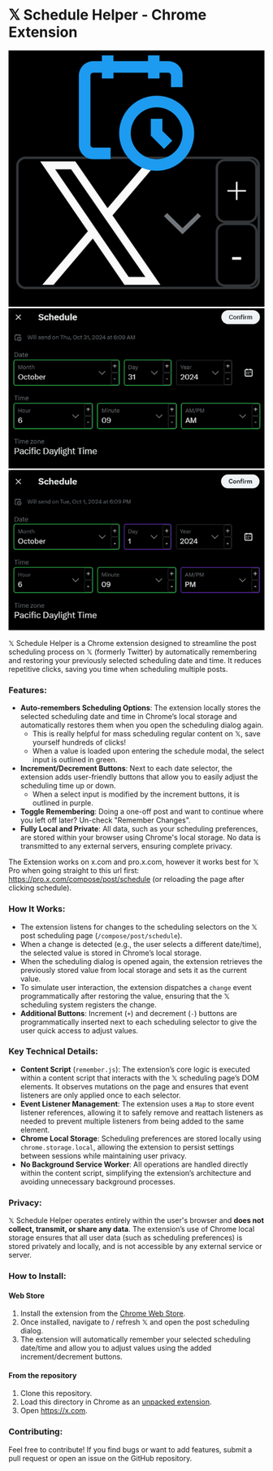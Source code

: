 # 𝕏 Schedule Helper - Chrome Extension

![Icon](./icon512.png)
![Example](./screenshot.png)
![Example](./screenshot2.png)

𝕏 Schedule Helper is a Chrome extension designed to streamline the post scheduling process on 𝕏 (formerly Twitter) by automatically remembering and restoring your previously selected scheduling date and time. It reduces repetitive clicks, saving you time when scheduling multiple posts.

### Features:
- **Auto-remembers Scheduling Options**: The extension locally stores the selected scheduling date and time in Chrome’s local storage and automatically restores them when you open the scheduling dialog again.
  - This is really helpful for mass scheduling regular content on 𝕏, save yourself hundreds of clicks!
  - When a value is loaded upon entering the schedule modal, the select input is outlined in green.
- **Increment/Decrement Buttons**: Next to each date selector, the extension adds user-friendly buttons that allow you to easily adjust the scheduling time up or down.
  - When a select input is modified by the increment buttons, it is outlined in purple. 
- **Toggle Remembering**: Doing a one-off post and want to continue where you left off later? Un-check "Remember Changes".
- **Fully Local and Private**: All data, such as your scheduling preferences, are stored within your browser using Chrome's local storage. No data is transmitted to any external servers, ensuring complete privacy.

The Extension works on x.com and pro.x.com, however it works best for 𝕏 Pro when going straight to this url first: https://pro.x.com/compose/post/schedule (or reloading the page after clicking schedule).

### How It Works:
- The extension listens for changes to the scheduling selectors on the 𝕏 post scheduling page (`/compose/post/schedule`).
- When a change is detected (e.g., the user selects a different date/time), the selected value is stored in Chrome’s local storage.
- When the scheduling dialog is opened again, the extension retrieves the previously stored value from local storage and sets it as the current value.
- To simulate user interaction, the extension dispatches a `change` event programmatically after restoring the value, ensuring that the 𝕏 scheduling system registers the change.
- **Additional Buttons**: Increment (`+`) and decrement (`-`) buttons are programmatically inserted next to each scheduling selector to give the user quick access to adjust values.

### Key Technical Details:
- **Content Script** (`remember.js`): The extension’s core logic is executed within a content script that interacts with the 𝕏 scheduling page’s DOM elements. It observes mutations on the page and ensures that event listeners are only applied once to each selector.
- **Event Listener Management**: The extension uses a `Map` to store event listener references, allowing it to safely remove and reattach listeners as needed to prevent multiple listeners from being added to the same element.
- **Chrome Local Storage**: Scheduling preferences are stored locally using `chrome.storage.local`, allowing the extension to persist settings between sessions while maintaining user privacy.
- **No Background Service Worker**: All operations are handled directly within the content script, simplifying the extension’s architecture and avoiding unnecessary background processes.

### Privacy:
𝕏 Schedule Helper operates entirely within the user's browser and **does not collect, transmit, or share any data**. The extension’s use of Chrome local storage ensures that all user data (such as scheduling preferences) is stored privately and locally, and is not accessible by any external service or server.

### How to Install:

#### Web Store
1. Install the extension from the [Chrome Web Store](https://chromewebstore.google.com/detail/%F0%9D%95%8F-schedule-helper/bdmmhpomnpmdceiiakenjljgmfikkpfe).
2. Once installed, navigate to / refresh 𝕏 and open the post scheduling dialog.
3. The extension will automatically remember your selected scheduling date/time and allow you to adjust values using the added increment/decrement buttons.

#### From the repository

1. Clone this repository.
2. Load this directory in Chrome as an [unpacked extension](https://developer.chrome.com/docs/extensions/mv3/getstarted/development-basics/#load-unpacked).
3. Open https://x.com.

### Contributing:
Feel free to contribute! If you find bugs or want to add features, submit a pull request or open an issue on the GitHub repository.
